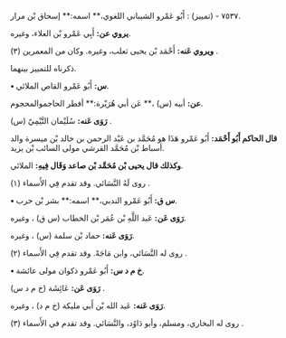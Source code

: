 ٧٥٣٧ - (تمييز) : أَبُو عَمْرو الشيباني اللغوي،** اسمه:** إسحاق بْن مرار.

**يروي عن:** أَبِي عَمْرو بْن العلاء، وغيره.

**ويروي عَنه:** أَحْمَد بْن يحيى ثعلب، وغيره. وكان من المعمرين (٣) .

ذكرناه للتمييز بينهما.

**• س:** أَبُو عَمْرو القاص الملائي.

**عن:** أبيه (س) ،** عَن أبي هُرَيْرة:** أفطر الحاجموالمحجوم.

**رَوَى عَنه:** سُلَيْمان التَّيْمِيّ (س) .

**قال الحاكم أَبُو أَحْمَد:** أَبُو عَمْرو هَذَا هو مُحَمَّد بن عَبْد الرحمن بن خالد بْن ميسرة والد أسباط بْن مُحَمَّد القرشي مولى السائب بْن يزيد.

**وكذلك قال يحيى بْن مُحَمَّد بْن صاعد وَقَال فِيهِ:** الملائي.

روى لَهُ النَّسَائي. وقد تقدم فِي الأَسماء (١) .

**• س ق:** أَبُو عَمْرو الندبي،** اسمه:** بشر بْن حرب.

**رَوَى عَن:** عَبد اللَّهِ بْن عُمَر بْن الخطاب (س ق) ، وغيره.

**رَوَى عَنه:** حماد بْن سلمة (س) ، وغيره.

روى له النَّسَائي، وابن مَاجَهْ. وقد تقدم فِي الأَسماء (٢) .

**• خ م د س:** أَبُو عَمْرو ذكوان مولى عائشة.

**رَوَى عَن:** عَائِشَة (خ م د س) .

**رَوَى عَنه:** عَبد الله بْن أَبي مليكة (خ م د) ، وغيره.

روى له البخاري، ومسلم، وأبو دَاوُد، والنَّسَائي. وقد تقدم في الأَسماء (٣) .